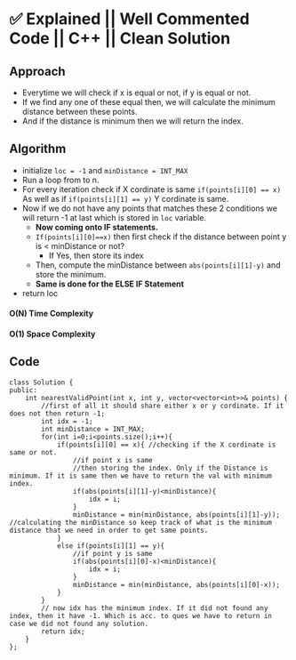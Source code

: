 # ✅ Explained || Well Commented Code || C++ || Clean Solution
## Approach
* Everytime we will check if x is equal or not, if y is equal or not.
* If we find any one of these equal then, we will calculate the minimum distance between these points.
* And if the distance is minimum then we will return the index.

## Algorithm
* initialize `loc = -1` and `minDistance = INT_MAX`
* Run a loop from to n.
* For every iteration check if X cordinate is same `if(points[i][0] == x)` As well as if `if(points[i][1] == y)` Y cordinate is same.
* Now if we do not have any points that matches these 2 conditions we will return -1 at last which is stored in `loc` variable.
	* **Now coming onto IF statements.**
	* `If(points[i][0]==x)` then first check if the distance between point y is < minDistance or not?
		* If Yes, then store its index
	* Then, compute the minDistance between `abs(points[i][1]-y)` and store the minimum.
	* **Same is done for the ELSE IF Statement**
* return loc

#### O(N) Time Complexity
#### O(1) Space Complexity

## Code

```
class Solution {
public:
    int nearestValidPoint(int x, int y, vector<vector<int>>& points) {
        //first of all it should share either x or y cordinate. If it does not then return -1;
        int idx = -1;
        int minDistance = INT_MAX;
        for(int i=0;i<points.size();i++){
            if(points[i][0] == x){ //checking if the X cordinate is same or not.
                //if point x is same
                //then storing the index. Only if the Distance is minimum. If it is same then we have to return the val with minimum index.
				if(abs(points[i][1]-y)<minDistance){ 
                    idx = i;
                }
                minDistance = min(minDistance, abs(points[i][1]-y)); //calculating the minDistance so keep track of what is the minimum distance that we need in order to get same points.
            }
            else if(points[i][1] == y){
                //if point y is same
                if(abs(points[i][0]-x)<minDistance){
                    idx = i;
                }
                minDistance = min(minDistance, abs(points[i][0]-x));
            }
        }
		// now idx has the minimum index. If it did not found any index, then it have -1. Which is acc. to ques we have to return in case we did not found any solution.
        return idx;
    }
};
```
